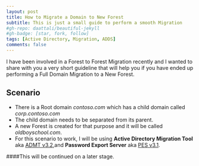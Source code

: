 ```yaml
---
layout: post
title: How to Migrate a Domain to New Forest
subtitle: This is just a small guide to perform a smooth Migration
#gh-repo: daattali/beautiful-jekyll
#gh-badge: [star, fork, follow]
tags: [Active Directory, Migration, ADDS]
comments: false
---
```


I have been involved in a Forest to Forest Migration recently and I wanted to share with you a very short guideline that will help you if you have ended up performing a Full Domain Migration to a New Forest. 

## Scenario
* There is a Root domain _contoso.com_ which has a child domain called _corp.contoso.com_
* The child domain needs to be separated from its parent. 
* A new Forest is created for that purpose and it will be called _oldboyschool.com_.
* For this scenario to work, I will be using **Active Directory Migration Tool** aka [ADMT v3.2](https://www.microsoft.com/en-us/download/details.aspx?id=56570),and **Password Export Server** aka [PES v3.1](https://www.microsoft.com/en-us/download/details.aspx?id=1838).

####This will be continued on a later stage. 
